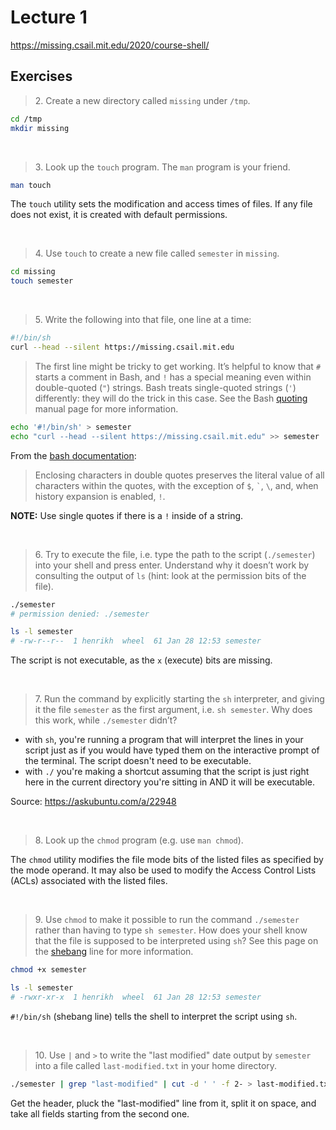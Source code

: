 # Lecture 1
https://missing.csail.mit.edu/2020/course-shell/

## Exercises

> 2\. Create a new directory called `missing` under `/tmp`.

```bash
cd /tmp
mkdir missing
```

<br />

> 3\. Look up the `touch` program. The `man` program is your friend.

```bash
man touch
```

The `touch` utility sets the modification and access times of files.  If any file does not exist, it is created with default permissions.

<br />

> 4\. Use `touch` to create a new file called `semester` in `missing`.

```bash
cd missing
touch semester
```

<br />

> 5\. Write the following into that file, one line at a time:

```bash
#!/bin/sh  
curl --head --silent https://missing.csail.mit.edu
```

> The first line might be tricky to get working. It’s helpful to know that `#` starts a comment in Bash, and `!` has a special meaning even within double-quoted (`"`) strings. Bash treats single-quoted strings (`'`) differently: they will do the trick in this case. See the Bash [quoting](https://www.gnu.org/software/bash/manual/html_node/Quoting.html) manual page for more information.

```bash
echo '#!/bin/sh' > semester
echo "curl --head --silent https://missing.csail.mit.edu" >> semester
```
From the [bash documentation](https://www.gnu.org/savannah-checkouts/gnu/bash/manual/bash.html#Double-Quotes):
> Enclosing characters in double quotes preserves the literal value of all characters within the quotes, with the exception of `$`, `` ` ``, `\`, and, when history expansion is enabled, `!`.

**NOTE:** Use single quotes if there is a `!` inside of a string.

<br />

> 6\. Try to execute the file, i.e. type the path to the script (`./semester`) into your shell and press enter. Understand why it doesn’t work by consulting the output of `ls` (hint: look at the permission bits of the file).

```bash
./semester
# permission denied: ./semester

ls -l semester
# -rw-r--r--  1 henrikh  wheel  61 Jan 28 12:53 semester
```
The script is not executable, as the `x` (execute) bits are missing.

<br />

> 7\. Run the command by explicitly starting the `sh` interpreter, and giving it the file `semester` as the first argument, i.e. `sh semester`. Why does this work, while `./semester` didn’t?

- with `sh`, you're running a program that will interpret the lines in your script just as if you would have typed them on the interactive prompt of the terminal. The script doesn't need to be executable.
- with `./` you're making a shortcut assuming that the script is just right here in the current directory you're sitting in AND it will be executable.

Source: https://askubuntu.com/a/22948

<br />

> 8\. Look up the `chmod` program (e.g. use `man chmod`).

The `chmod` utility modifies the file mode bits of the listed files as specified by the mode operand. It may also be used to modify the Access Control Lists (ACLs) associated with the listed files.

<br />

> 9\. Use `chmod` to make it possible to run the command `./semester` rather than having to type `sh semester`. How does your shell know that the file is supposed to be interpreted using `sh`? See this page on the [shebang](https://en.wikipedia.org/wiki/Shebang_(Unix)) line for more information.

```bash
chmod +x semester

ls -l semester
# -rwxr-xr-x  1 henrikh  wheel  61 Jan 28 12:53 semester
```

`#!/bin/sh` (shebang line) tells the shell to interpret the script using `sh`.

<br />

> 10\. Use `|` and `>` to write the "last modified" date output by `semester` into a file called `last-modified.txt` in your home directory.

```bash
./semester | grep "last-modified" | cut -d ' ' -f 2- > last-modified.txt
```

Get the header, pluck the "last-modified" line from it, split it on space, and take all fields starting from the second one.
